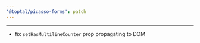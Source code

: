 ```yaml
---
'@toptal/picasso-forms': patch
---
```


---

- fix `setHasMultilineCounter` prop propagating to DOM
